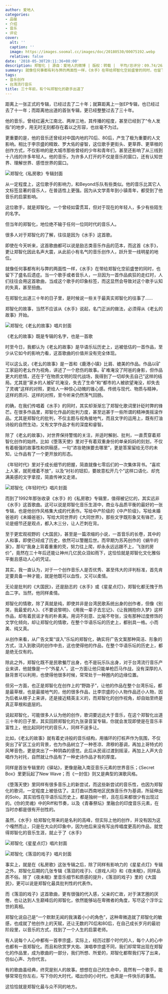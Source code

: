```yaml
---
author: 爱地人
categories:
- 品碟
- 介绍
- 音乐
- 评论
cover:
  alt: ''
  caption: ''
  image: https://images.soomal.cc/images/doc/20180530/00075192.webp
  relative: false
date: '2018-05-30T20:11:36+08:00'
description: 郑智化 | 源自：爱地人的微博 | 版权：转载 |  平均/总评分：09.74/263
summary: 就像任何事都有利与弊的两面性一样，《水手》在带给郑智化空前盛誉的同时，也留下了盛名后遗症。当一个歌手或者音乐人，一旦因为一首作品疯狂的走红时，人们往往会用这首歌曲，当成这个歌手的印象标签，而这显然会导致对这个歌手认知的失真，甚至扭曲……
tags:
- 音乐创作
- 台湾流行音乐
title: 三十年前，有个叫郑智化的歌手出道了
---
```


距离上一张正式的专辑，已经过去了二十年；就算距离上一张EP专辑，也已经过去了十一年；而距离他出道的首张专辑，更已经整整过去了三十年。

他的音乐，曾经红遍大江南北、两岸三地，其传播的程度，甚至已经到了“令人发指”的地步，用无时无刻都存在着以之形容，也丝毫不为过。

更重要的是，他的音乐还曾经对中国内地的70后、80后，产生了极为重要的人文影响。相比于李宗盛的精致、罗大佑的睿智，这位歌手更街头、更草莽、更草根的创作方式，不仅影响的是大城市那些曾经的少年和青年们，甚至还影响了从三线到十八线的许多年轻人。他的音乐，为许多人打开的不仅是音乐的窗口，还有认知世界、理解世界、感悟世界的窗口。

![郑智化《私房歌》专辑封面](https://images.soomal.cc/images/doc/20180530/00075192.webp)





从一定程度上，这位歌手的影响力，和Beyond乐队有些类似。他的音乐比其它人文标签显著的音乐人，在普适性上更强。因为从文学青年到小镇青年，都受到了他音乐的启蒙影响。

这位歌手，就是郑智化。一个曾经如雷贯耳，但对于现在的年轻人，多少有些陌生的名字。

但当年的郑智化，地位绝不输于任何一位同时代的音乐人。

很多人对于郑智化的了解，往往是因为《水手》这首歌。

即使在今天听来，这首歌曲都可以说是励志类音乐作品的范本，而这首《水手》，更让郑智化因此名声大震，从此前小有名气的音乐创作人，跃升至一线明星的地位。

就像任何事都有利与弊的两面性一样，《水手》在带给郑智化空前盛誉的同时，也留下了盛名后遗症。当一个歌手或者音乐人，一旦因为一首作品疯狂的走红时，人们往往会用这首歌曲，当成这个歌手的印象标签，而这显然会导致对这个歌手认知的失真，甚至扭曲。

在郑智化出道三十年的日子里，是时候说一些关于最真实郑智化的往事了……

郑智化的故事，当然不应该从《水手》说起，名门正派的做法，必须得从《老幺的故事》开始。

![郑智化《老幺的故事》唱片封面](https://images.soomal.cc/images/doc/20180530/00075193_01.webp)





《老幺的故事》既是专辑的名字，也是一首歌

时至今日，我都认为《老幺的故事》是华语乐坛历史上，远被低估的一首作品，至少从它如今的影响力看，这首歌曲的价值并没有完全体现。

可以这么说，《老幺的故事》是一首和《鹿港小镇》比肩、媲美的作品。作品以矿工家庭的老幺作为视角，讲述了一个悲伤的故事。矿难淹没了阿爸的身影，但作品更大的悲情，还在于“在物质文明的现代战场，我得到了一切却失去自己”这样的结局。尤其是“家乡的人被矿坑淹没，失去了生命”和“都市的人被欲望淹没，却失去了灵魂”这样的对照，更给人一种惊心动魄的锥心感。传统与现代、物质与精神，这样的质问、这样的对照，至今听来仍然荡气回肠。

的确，在我们传唱着《水手》的同时，其实却渐渐忘了郑智化歌词里针砭时弊的锋芒。在很多作品里，郑智化作品的批判力度，甚至远甚于一些所谓的精神类摇滚作品。尤其是郑智化的批判，不仅主题与视角接地气，而且文字的运用上，既有打油诗般的自然生动，又有文学作品才有的深度和睿智。

除了《老幺的故事》，对世界保持警惕的关注，并适时解剖、批判，一直贯穿着郑智化创作的始终。比如《堕落天使》里对于有着双重身份的单亲妈妈的刻划，不仅有着极强的故事性和供稿感，一句“浓妆艳抹要去哪里”，更是答案留给无尽的未知，让作品有了一个更开放的形态。

《年轻时代》里对于成长细节的把握，简直就像七零后们的一次集体背书。“喜欢上人家，就死缠着不放”，以及“衬衫的钮扣，要故意松开几个”这样口语化、却充满美感的文字拿捏，简直传神又走肾。

![郑智化《年轻时代》唱片封面](https://images.soomal.cc/images/doc/20180530/00075194.webp)





而到了1992年那张收录《水手》的《私房歌》专辑里，值得被记忆的，其实远非《水手》这首歌曲。这可以说是郑智化音乐生涯中，商业与品质平衡的最好的一张专辑，也是他创作风格集大成的代表作。写给中产阶级的《中产阶级》，写给未婚爸爸的《未婚爸爸》，写给大同世界的《大同世界》，那些文字既形象又有锋芒，无论是细节还是观点，都入木三分，让人芒刺在背。

至于更宏观视野的《大国民》，甚至是一篇浓缩的小说，一首音乐的长卷，其中的人和事，即使已经成了历史，依然可以警醒后世。而早期为苏芮创作的《蜗牛的家》，那句“我身上背着重重的壳，努力往上爬，却永永远远跟不上，飞涨的房价”，竟然在三十年后还能让神州几亿民众泪如雨下，这恰恰就是郑智化文化雅俗平衡且感动人心的凭证。

其实，我一直认为，对于一个创作音乐人是否优秀、甚至伟大的评判标准，首先肯定要具备一种才能，就是他既可以血性，又可以柔情。

无论是批判的《大国民》，还是励志的《水手》或《星星点灯》，郑智化都无愧于热血二字。当然，他同样柔情。

郑智化的情歌，除了真就是纯，即使并非是台湾民歌系统出身的创作者，但像《别哭，我最爱的人》、《不要说黎明》、《用我一辈子去忘记》、《让我拥抱你入梦》这样作品，却有着民谣才有的朴素美。用词不刻意、比喻不夸张，没有那种过度修饰的文学化倾向，却让郑智化的情歌，在整个华语乐坛的历史上，都别具一格。小而美、纯又真。

从创作来看，从广告文案“误入”乐坛的郑智化，确实将广告文案那种简洁、形象的方式，注入到歌词的创作中去，这也使得他的作品，在整个华语乐坛的历史上，都是绝无仅有的。

除此之外，郑智化既不是民歌餐厅出身，也不是玩乐队出身，对于台湾流行音乐产业来讲，他就像是一个“外星人”，这一方面让他只能单枪匹马作战，没有深厚的人脉背景可以利用，也使得他很多时候，常常处于一种圈内的边缘位置。

但另一方面，也正是郑智化在创作上的“野路子”，让他的作品在整个台湾乐坛，都是最草根，也是最接地气的，他的很多作品，比李宗盛的小人物作品还小人物，因为后者从根子上来讲，还是接近精英主义的，而郑智化的创作视角，却自始至终是真正草根和底层的。

说起郑智化，可能很多人认为他的创作，歌词要远远大于音乐，在这个郑智化出道三十年的日子里，其实回顾郑智化的九张录音室专辑，你就会发现即使是在音乐丰富性上，他比起同时代的音乐人，同样不逞多让。

比如，《老幺的故事》就有着史诗般的音乐结构，用循环的打桩声作为氛围，不仅突出了矿区工业的背景，也为作品树立了一种苍凉、肃穆的基调，再加上哥特式的风琴音色，更是突出了一种阴森的感觉。此后从民谣过渡到摇滚，再加上人声大合唱作为衬托，自然就让作品有了一种史诗作品才有的厚度。

同样是首张专辑里的《驿站》，更像是融入南亚音乐元素的世界音乐；《Secret Box》里更玩起了New Wave；而《一封信》则又是典型的演歌风格。

《堕落天使》里同样有很多音乐上的新尝试，而这些新尝试的音乐性，也因为郑智化的歌词，一定程度上被低估了。主打曲以西南地区民族音乐作为基调，所延伸出的Solo，其实验性在华语乐坛历史上，都是独树一帜，且在后来都很少有出现过的。《你的灵魂》中的Riff和节奏，以及《青春祭坛》里融合的印度音乐元素，在当时亦都是很有开创性的。

虽然，《水手》给郑智化带来的是名利的高峰，但实际上他的创作，并没有因为这个嘎然而止，只是在大众的印象中，因为他后来没有写出传唱度更高的作品，就觉得郑智化的音乐生涯，就止于了《水手》

![郑智化《星星点灯》唱片封面](https://images.soomal.cc/images/doc/20180530/00075195_01.webp)




![郑智化《落泪的戏子》唱片封面](https://images.soomal.cc/images/doc/20180530/00075196_01.webp)





事实上，就是在《私房歌》这张专辑之后，除了同样有影响力的《星星点灯》专辑之外，郑智化后期的几张专辑《落泪的戏子》、《游戏人间》和《夜未眠》，同样品质不俗。除了《夜未眠》里音乐细节和质感的提升，《落泪的戏子》里的《大国民》，更可以说是郑智化最具批判性的代表作。

而《落泪的戏子》这首歌曲，更有很强的代入感，父亲的亡故，对于演艺圈的厌倦，也让达到人生巅峰后的郑智化，依然能够站在卑微者的角度，写尽这个浮华尘世的真相。

郑智化说自己是“一个默默无闻的我演着小小的角色”，这种卑微造就了郑智化的敏感，也成就了他创作上的天赋，还让无数的70后和80后，在自己成长岁月的最初阶段里，以音乐的方式，找到了一个人生的启蒙老师。

有人说每个人心中都有一首李宗盛，实际上，经历过那个时代的人，每个人的心中也都有一首郑智化。而且和欣赏罗大佑、演唱李宗盛不同，我们却常常出现在郑智化的作品里，成为歌曲的一部分，我们所想、所爱的，郑智化都帮我们写了出来，仿似心声、为你代言。

有的歌曲虽经典，终究是别人的故事。想想在自己的生命中，竟然有一个歌手，能够常常在你左右，写下你的大时代，唱出你的小时代，也真是一件快乐的事情。

这恰恰就是郑智化最与众不同的地方。​​​​